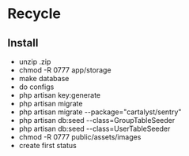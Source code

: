 # Recycle

## Install

- unzip .zip
- chmod -R 0777 app/storage
- make database
- do configs
- php artisan key:generate
- php artisan migrate
- php artisan migrate --package="cartalyst/sentry"
- php artisan db:seed --class=GroupTableSeeder
- php artisan db:seed --class=UserTableSeeder
- chmod -R 0777 public/assets/images
- create first status